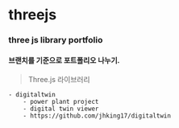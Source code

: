 # threejs
### three js library portfolio
#### 브랜치를 기준으로 포트폴리오 나누기.
> Three.js 라이브러리
```
- digitaltwin
    - power plant project
    - digital twin viewer
    - https://github.com/jhking17/digitaltwin
```